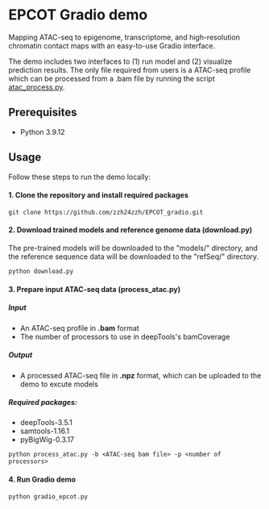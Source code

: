 # EPCOT Gradio demo

Mapping ATAC-seq to epigenome, transcriptome, and high-resolution chromatin contact maps with an easy-to-use Gradio interface.

The demo includes two interfaces to (1) run model and (2) visualize prediction results. The only file required from users is a ATAC-seq profile which can be processed from a .bam file by running the script [atac_process.py](https://github.com/zzh24zzh/EPCOT_gradio/blob/main/atac_process.py).

## Prerequisites

* Python 3.9.12


## Usage

Follow these steps to run the demo locally:

####  1. Clone the repository and install required packages

```
git clone https://github.com/zzh24zzh/EPCOT_gradio.git
```

####  2. Download trained models and reference genome data (download.py)

The pre-trained models will be downloaded to the "models/" directory, and the reference sequence data will be downloaded to the "refSeq/" directory. 
```
python download.py
```


####  3. Prepare input ATAC-seq data (process_atac.py)
##### Input
* An ATAC-seq profile in **.bam** format
* The number of processors to use in deepTools's bamCoverage

##### Output
* A processed ATAC-seq file in **.npz** format, which can be uploaded to the demo to excute models


##### Required packages: 
* deepTools-3.5.1
* samtools-1.16.1
* pyBigWig-0.3.17
```
python process_atac.py -b <ATAC-seq bam file> -p <number of processors>
```



####  4. Run Gradio demo

```
python gradio_epcot.py
```

